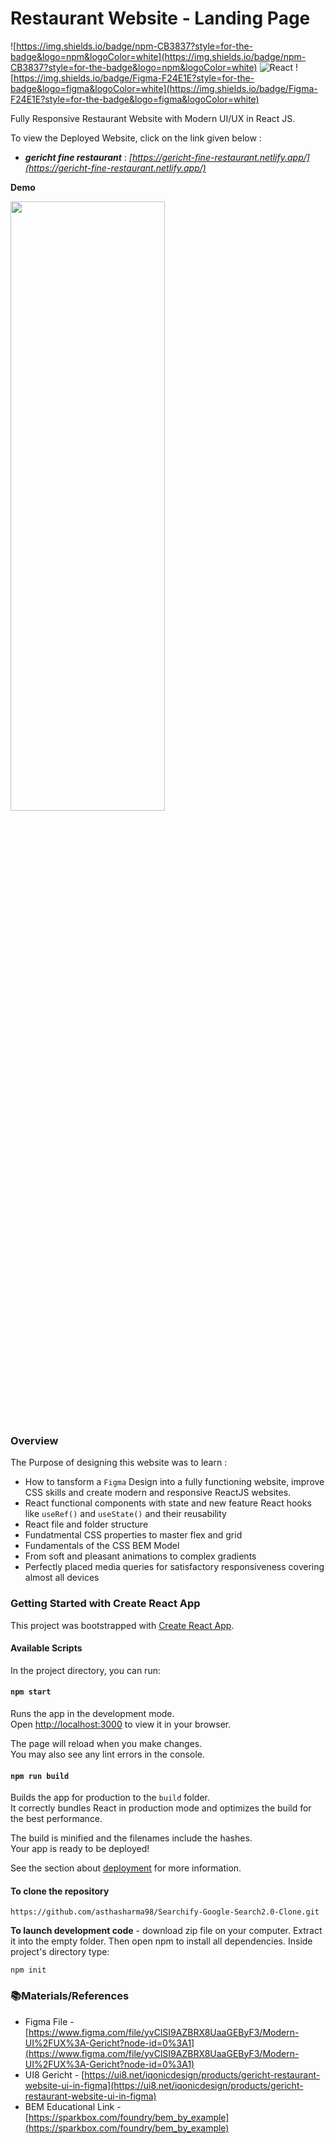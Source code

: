 
# Restaurant Website - Landing Page

  ![https://img.shields.io/badge/npm-CB3837?style=for-the-badge&logo=npm&logoColor=white](https://img.shields.io/badge/npm-CB3837?style=for-the-badge&logo=npm&logoColor=white)	
  ![React](https://img.shields.io/badge/react-%2320232a.svg?style=for-the-badge&logo=react&logoColor=%2361DAFB)
  ![https://img.shields.io/badge/Figma-F24E1E?style=for-the-badge&logo=figma&logoColor=white](https://img.shields.io/badge/Figma-F24E1E?style=for-the-badge&logo=figma&logoColor=white)

Fully Responsive Restaurant Website with Modern UI/UX in React JS.

To view the Deployed Website, click on the link given below : 

- ***gericht fine restaurant*** : *[https://gericht-fine-restaurant.netlify.app/](https://gericht-fine-restaurant.netlify.app/)*

**Demo**

<p align="left">
<img src="https://github.com/asthasharma98/restaurant_website_moden_UI-UX/blob/master/Readme%20resource/restaurant.PNG" width="70%" height="50%">
</p>

### Overview 

The Purpose of designing this website was to learn :

-  How to tansform a `Figma` Design into a fully functioning website, improve CSS skills and create modern and responsive ReactJS websites.
- React functional components with state and new feature React hooks like `useRef()` and `useState()` and their reusability
- React file and folder structure 
- Fundatmental CSS properties to master flex and grid
- Fundamentals of the CSS BEM Model
- From soft and pleasant animations to complex gradients
- Perfectly placed media queries for satisfactory responsiveness covering almost all devices

### Getting Started with Create React App

This project was bootstrapped with [Create React App](https://github.com/facebook/create-react-app).

#### Available Scripts

In the project directory, you can run:

#### `npm start`

Runs the app in the development mode.\
Open [http://localhost:3000](http://localhost:3000) to view it in your browser.

The page will reload when you make changes.\
You may also see any lint errors in the console.

#### `npm run build`

Builds the app for production to the `build` folder.\
It correctly bundles React in production mode and optimizes the build for the best performance.

The build is minified and the filenames include the hashes.\
Your app is ready to be deployed!

See the section about [deployment](https://facebook.github.io/create-react-app/docs/deployment) for more information.

#### To clone the repository 
```
https://github.com/asthasharma98/Searchify-Google-Search2.0-Clone.git
``` 
**To launch development code** -  download zip file on your computer. Extract it into the empty folder. Then open npm to install all dependencies. Inside project's directory type:
```
npm init
```

### 📚Materials/References

- Figma File - [https://www.figma.com/file/yvClSI9AZBRX8UaaGEByF3/Modern-UI%2FUX%3A-Gericht?node-id=0%3A1](https://www.figma.com/file/yvClSI9AZBRX8UaaGEByF3/Modern-UI%2FUX%3A-Gericht?node-id=0%3A1)
- UI8 Gericht -  [https://ui8.net/iqonicdesign/products/gericht-restaurant-website-ui-in-figma](https://ui8.net/iqonicdesign/products/gericht-restaurant-website-ui-in-figma)
- BEM Educational Link - [https://sparkbox.com/foundry/bem_by_example](https://sparkbox.com/foundry/bem_by_example)


